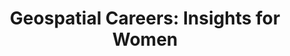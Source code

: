 ---
weight: 20
title: "Geospatial Careers: Insights for Women"
when_date: "9 & 16 October 2024"
when_time: "10 AM EST / 4 PM CEST / 7:30 PM IST"
where: "Virtual"
description: "[Women+ in Geospatial](https://womeningeospatial.org/) and the CNG, in collaboration with [Development Seed](https://developmentseed.org/) and [Element 84](https://element84.com/), are organizing a two-part webinar series on Career Guidance in Geospatial Data Science. The series aims to support entry- and mid-level professional women in the field of geospatial data science, as they navigate the field of geospatial data science. Speakers will discuss their personal journeys in the geospatial field, sharing insights into their educational backgrounds, career paths, and the challenges they overcame."
price: "Free"
image_url: ""
cta_text: "Reserve your spot"
cta_url: "https://47016186.hs-sites.com/women-in-geospatial-webinar"
hide_cta: true
passed: true
---